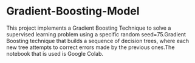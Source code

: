 # Gradient-Boosting-Model
This project implements a Gradient Boosting Technique to solve a supervised learning problem using a specific random seed=75.Gradient Boosting technique that builds a sequence of decision trees, where each new tree attempts to correct errors made by the previous ones.The notebook that is used is Google Colab.
